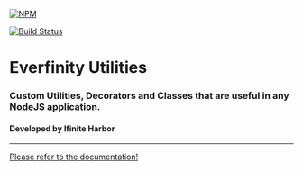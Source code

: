 
[![NPM](https://nodei.co/npm/@everfinity/utilities.svg?downloads=true&downloadRank=true)](https://nodei.co/npm/@everfinity/utilities)

[![Build Status](https://travis-ci.com/infiniteharbor/everfinity-utilities.svg?branch=master)](https://travis-ci.com/infiniteharbor/everfinity-utilities)

# Everfinity Utilities 
### Custom Utilities, Decorators and Classes that are useful in any NodeJS application.
#### Developed by Ifinite Harbor 
----

[Please refer to the documentation!](https://infiniteharbor.github.io/everfinity-utilities/index.html)
